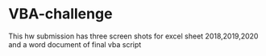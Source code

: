 # VBA-challenge
This hw submission has three screen shots for excel sheet 2018,2019,2020 and a word document of final vba script
